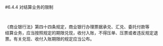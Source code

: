 #6.4.4 对结算业务的限制
<p>&nbsp;</p>
    <p>《商业银行法》第四十四条规定，商业银行办理票据承兑、汇兑、委托付款等<br />
      结算业务，应当按照规定的期限兑现，收付入账，不得压单、压票或者违反规定退<br />
    票。有关兑现、收付入账期限的规定应当公布。</p>